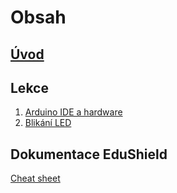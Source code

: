 # Obsah

## [Úvod](uvod.md)

## Lekce

1. [Arduino IDE a hardware](arduino-sw-hw.md)
2. [Blikání LED](blink.md)

## Dokumentace EduShield

[Cheat sheet](cheatsheet.md)